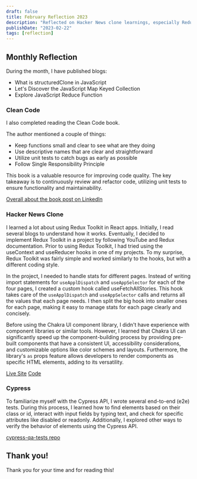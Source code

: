 ```yaml
---
draft: false
title: February Reflection 2023
description: "Reflected on Hacker News clone learnings, especially Redux Toolkit. Gained Cypress API familiarity by writing e2e tests."
publishDate: "2023-02-22"
tags: [reflection]
---
```


## Monthly Reflection

During the month, I have published blogs:

- What is structuredClone in JavaScript
- Let's Discover the JavaScript Map Keyed Collection
- Explore JavaScript Reduce Function

### Clean Code

I also completed reading the Clean Code book.

The author mentioned a couple of things:

- Keep functions small and clear to see what are they doing
- Use descriptive names that are clear and straightforward
- Utilize unit tests to catch bugs as early as possible
- Follow Single Responsibility Principle

This book is a valuable resource for improving code quality. The key takeaway is to continuously review and refactor code, utilizing unit tests to ensure functionality and maintainability.

[Overall about the book post on LinkedIn](https://www.linkedin.com/posts/victoriacheng15_cleancode-softwareengineering-activity-7033819376638181376-fBn6?utm_source=share&utm_medium=member_desktop)

### Hacker News Clone

I learned a lot about using Redux Toolkit in React apps. Initially, I read several blogs to understand how it works. Eventually, I decided to implement Redux Toolkit in a project by following YouTube and Redux documentation. Prior to using Redux Toolkit, I had tried using the useContext and useReducer hooks in one of my projects. To my surprise, Redux Toolkit was fairly simple and worked similarly to the hooks, but with a different coding style.

In the project, I needed to handle stats for different pages. Instead of writing import statements for `useApplDispatch` and `useAppSelector` for each of the four pages, I created a custom hook called useFetchAllStories. This hook takes care of the `useApplDispatch` and `useAppSelector` calls and returns all the values that each page needs. I then split the big hook into smaller ones for each page, making it easy to manage stats for each page clearly and concisely.

Before using the Chakra UI component library, I didn't have experience with component libraries or similar tools. However, I learned that Chakra UI can significantly speed up the component-building process by providing pre-built components that have a consistent UI, accessibility considerations, and customizable options like color schemes and layouts. Furthermore, the library's `as` props feature allows developers to render components as specific HTML elements, adding to its versatility.

[Live Site](https://hacker-news-next.vercel.app/)
[Code](https://github.com/victoriacheng15/hacker-news-next#readme)

### Cypress

To familiarize myself with the Cypress API, I wrote several end-to-end (e2e) tests. During this process, I learned how to find elements based on their class or id, interact with input fields by typing text, and check for specific attributes like disabled or readonly. Additionally, I explored other ways to verify the behavior of elements using the Cypress API.

[cypress-qa-tests repo](https://github.com/victoriacheng15/cypress-qa-tests#readme)

## Thank you!

Thank you for your time and for reading this!
